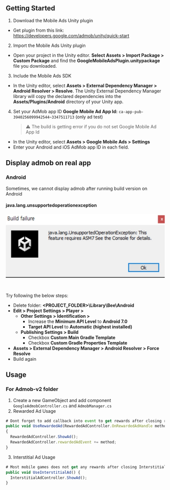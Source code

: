 ## Getting Started

1. Download the Mobile Ads Unity plugin

- Get plugin from this link: https://developers.google.com/admob/unity/quick-start

2. Import the Mobile Ads Unity plugin

- Open your project in the Unity editor. **Select Assets > Import Package > Custom Package** and find the **GoogleMobileAdsPlugin.unitypackage** file you downloaded.

3. Include the Mobile Ads SDK

- In the Unity editor, select **Assets > External Dependency Manager > Android Resolver > Resolve**. The Unity External Dependency Manager library will copy the declared dependencies into the **Assets/Plugins/Android** directory of your Unity app.

4. Set your AdMob app ID
   **Google Mobile Ad App Id:** `ca-app-pub-3940256099942544~3347511713` (only ad test)
   > ⚠️ The build is getting error if you do not set Google Mobile Ad App Id

- In the Unity editor, select **Assets > Google Mobile Ads > Settings**
- Enter your Android and iOS AdMob app ID in each field.

## Display admob on real app

### Android

Sometimes, we cannot display admob after running build version on Android
<br>

#### **java.lang.unsupportedoperationexception**

<kbd><img src="./img/java.lang.unsupportedoperationexception_1.jpg" alt="Click to see the source" /></kbd>

<br>

Try following the below steps:

- Delete folder: **<PROJECT_FOLDER>\Library\Bee\Android**
- **Edit > Project Settings > Player >**
  - **Other Settings > Identification >**
    - Increase the **Minimum API Level** to **Android 7.0**
    - **Target API Level** to **Automatic (highest installed)**
  - **Publishing Settings > Build**
    - Checkbox **Custom Main Gradle Template**
    - Checkbox **Custom Gradle Properties Template**
- **Assets > External Dependency Manager > Android Resolver > Force Resolve**
- Build again

## Usage

### For Admob-v2 folder

1. Create a new GameObject and add component `GoogleAdmobController.cs` and `AdmobManager.cs`
2. Rewarded Ad Usage

```js
# Dont forget to add callback into event to get rewards after closing rewarded ad
public void UseRewardedAd(RewardedAdController.OnRewardedAdHandle method)
{
  RewardedAdController.ShowAd();
  RewardedAdController.rewardedAdEvent += method;
}
```

3. Interstitial Ad Usage

```js
# Most mobile games does not get any rewards after closing Interstitial Ad, so I am not using callback
public void UseInterstitialAd() {
  InterstitialAdController.ShowAd();
}
```
